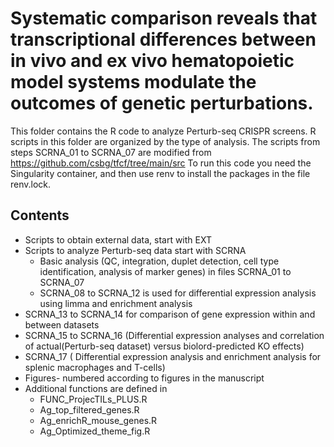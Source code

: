 # Systematic comparison reveals that transcriptional differences between in vivo and ex vivo hematopoietic model systems modulate the outcomes of genetic perturbations.
This folder contains the R code to analyze Perturb-seq CRISPR screens. R scripts in this folder are organized by the type of analysis.
The scripts from steps SCRNA_01 to SCRNA_07 are modified from https://github.com/csbg/tfcf/tree/main/src
To run this code you need the Singularity container,  and then use renv to install the packages in the file renv.lock.

## Contents
- Scripts to obtain external data, start with EXT
- Scripts to analyze Perturb-seq data start with SCRNA
    - Basic analysis (QC, integration, duplet detection, cell type identification, analysis of marker genes) in files SCRNA_01 to SCRNA_07
    - SCRNA_08 to SCRNA_12 is used for differential expression analysis using limma and enrichment analysis
- SCRNA_13 to SCRNA_14 for comparison of gene expression within and between datasets
-  SCRNA_15 to SCRNA_16 (Differential expression analyses and correlation of actual(Perturb-seq dataset) versus biolord-predicted KO effects)
-  SCRNA_17 ( Differential expression analysis and enrichment analysis for splenic macrophages and T-cells)
-  Figures- numbered according to figures in the manuscript
- Additional functions are defined in 
    - FUNC_ProjecTILs_PLUS.R
    - Ag_top_filtered_genes.R
    - Ag_enrichR_mouse_genes.R
    - Ag_Optimized_theme_fig.R
